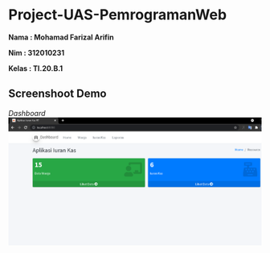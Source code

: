 # Project-UAS-PemrogramanWeb

**Nama  : Mohamad Farizal Arifin**

**Nim   : 312010231**

**Kelas : TI.20.B.1**

## Screenshoot Demo

*Dashboard* <br>
![gambar 1](img/1.PNG) <br>